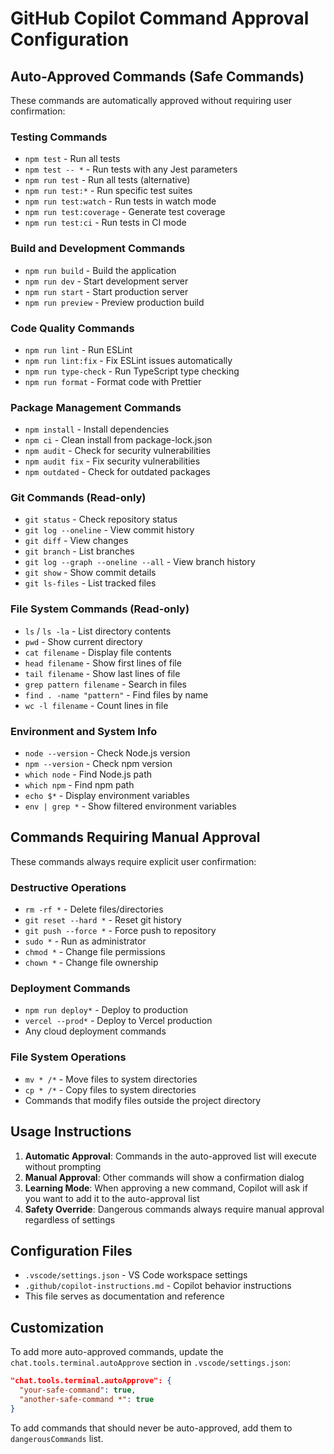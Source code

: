 # GitHub Copilot Command Approval Configuration

## Auto-Approved Commands (Safe Commands)
These commands are automatically approved without requiring user confirmation:

### Testing Commands
- `npm test` - Run all tests
- `npm test -- *` - Run tests with any Jest parameters
- `npm run test` - Run all tests (alternative)
- `npm run test:*` - Run specific test suites
- `npm run test:watch` - Run tests in watch mode
- `npm run test:coverage` - Generate test coverage
- `npm run test:ci` - Run tests in CI mode

### Build and Development Commands
- `npm run build` - Build the application
- `npm run dev` - Start development server
- `npm run start` - Start production server
- `npm run preview` - Preview production build

### Code Quality Commands
- `npm run lint` - Run ESLint
- `npm run lint:fix` - Fix ESLint issues automatically
- `npm run type-check` - Run TypeScript type checking
- `npm run format` - Format code with Prettier

### Package Management Commands
- `npm install` - Install dependencies
- `npm ci` - Clean install from package-lock.json
- `npm audit` - Check for security vulnerabilities
- `npm audit fix` - Fix security vulnerabilities
- `npm outdated` - Check for outdated packages

### Git Commands (Read-only)
- `git status` - Check repository status
- `git log --oneline` - View commit history
- `git diff` - View changes
- `git branch` - List branches
- `git log --graph --oneline --all` - View branch history
- `git show` - Show commit details
- `git ls-files` - List tracked files

### File System Commands (Read-only)
- `ls` / `ls -la` - List directory contents
- `pwd` - Show current directory
- `cat filename` - Display file contents
- `head filename` - Show first lines of file
- `tail filename` - Show last lines of file
- `grep pattern filename` - Search in files
- `find . -name "pattern"` - Find files by name
- `wc -l filename` - Count lines in file

### Environment and System Info
- `node --version` - Check Node.js version
- `npm --version` - Check npm version
- `which node` - Find Node.js path
- `which npm` - Find npm path
- `echo $*` - Display environment variables
- `env | grep *` - Show filtered environment variables

## Commands Requiring Manual Approval
These commands always require explicit user confirmation:

### Destructive Operations
- `rm -rf *` - Delete files/directories
- `git reset --hard *` - Reset git history
- `git push --force *` - Force push to repository
- `sudo *` - Run as administrator
- `chmod *` - Change file permissions
- `chown *` - Change file ownership

### Deployment Commands
- `npm run deploy*` - Deploy to production
- `vercel --prod*` - Deploy to Vercel production
- Any cloud deployment commands

### File System Operations
- `mv * /*` - Move files to system directories
- `cp * /*` - Copy files to system directories
- Commands that modify files outside the project directory

## Usage Instructions

1. **Automatic Approval**: Commands in the auto-approved list will execute without prompting
2. **Manual Approval**: Other commands will show a confirmation dialog
3. **Learning Mode**: When approving a new command, Copilot will ask if you want to add it to the auto-approval list
4. **Safety Override**: Dangerous commands always require manual approval regardless of settings

## Configuration Files

- `.vscode/settings.json` - VS Code workspace settings
- `.github/copilot-instructions.md` - Copilot behavior instructions
- This file serves as documentation and reference

## Customization

To add more auto-approved commands, update the `chat.tools.terminal.autoApprove` section in `.vscode/settings.json`:

```json
"chat.tools.terminal.autoApprove": {
  "your-safe-command": true,
  "another-safe-command *": true
}
```

To add commands that should never be auto-approved, add them to `dangerousCommands` list.
